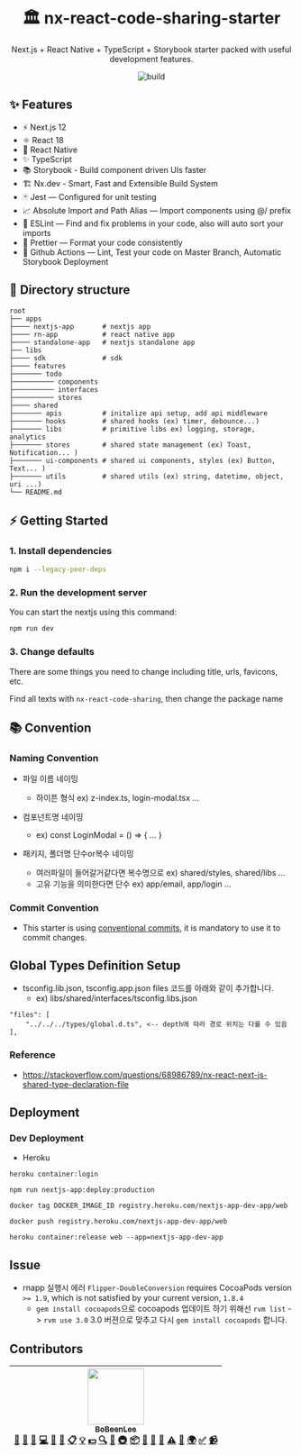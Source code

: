 <div align="center">
<h1>🏛 nx-react-code-sharing-starter</h1>

<p>Next.js + React Native + TypeScript + Storybook starter packed with useful development features.</p>

![build](https://github.com/BoBeenLee/nx-react-code-sharing/actions/workflows/ci-cd.yml/badge.svg)

</div>

## ✨ Features

- ⚡️ Next.js 12
- ⚛️ React 18
- 📱 React Native
- ✨ TypeScript
- 📚 Storybook - Build component driven UIs faster
- 🏗 Nx.dev - Smart, Fast and Extensible Build System
- 🃏 Jest — Configured for unit testing
- 📈 Absolute Import and Path Alias — Import components using @/ prefix
- 📏 ESLint — Find and fix problems in your code, also will auto sort your imports
- 💖 Prettier — Format your code consistently
- 👷 Github Actions — Lint, Test your code on Master Branch, Automatic Storybook Deployment

## 📂 Directory structure

    root
    ├── apps
    ├──── nextjs-app       # nextjs app
    ├──── rn-app           # react native app
    ├──── standalone-app   # nextjs standalone app
    ├── libs
    ├──── sdk              # sdk
    ├──── features
    ├─────── todo
    ├────────── components
    ├────────── interfaces
    ├────────── stores
    ├──── shared
    ├─────── apis          # initalize api setup, add api middleware
    ├─────── hooks         # shared hooks (ex) timer, debounce...)
    ├─────── libs          # primitive libs ex) logging, storage, analytics
    ├─────── stores        # shared state management (ex) Toast, Notification... )
    ├─────── ui-components # shared ui components, styles (ex) Button, Text... )
    ├─────── utils         # shared utils (ex) string, datetime, object, uri ...)
    └── README.md

## ⚡️ Getting Started

### 1. Install dependencies

```bash
npm i --legacy-peer-deps
```

### 2. Run the development server

You can start the nextjs using this command:

```bash
npm run dev
```

### 3. Change defaults

There are some things you need to change including title, urls, favicons, etc.

Find all texts with `nx-react-code-sharing`, then change the package name

## 📚 Convention

### Naming Convention

- 파일 이름 네이밍
  - 하이픈 형식 ex) z-index.ts, login-modal.tsx ...
- 컴포넌트명 네이밍
  - ex) const LoginModal = () => { ... }
- 패키지, 폴더명 단수or복수 네이밍

  - 여러파일이 들어갈거같다면 복수명으로
    ex) shared/styles, shared/libs ...
  - 고유 기능을 의미한다면 단수
    ex) app/email, app/login ...

### Commit Convention

- This starter is using [conventional commits](https://www.conventionalcommits.org/en/v1.0.0/), it is mandatory to use it to commit changes.

## Global Types Definition Setup

- tsconfig.lib.json, tsconfig.app.json files 코드를 아래와 같이 추가합니다.
  - ex) libs/shared/interfaces/tsconfig.libs.json

```
"files": [
    "../../../types/global.d.ts", <-- depth에 따라 경로 위치는 다를 수 있음
],
```

### Reference

- https://stackoverflow.com/questions/68986789/nx-react-next-js-shared-type-declaration-file

## Deployment

### Dev Deployment

- Heroku

```
heroku container:login

npm run nextjs-app:deploy:production

docker tag DOCKER_IMAGE_ID registry.heroku.com/nextjs-app-dev-app/web

docker push registry.heroku.com/nextjs-app-dev-app/web

heroku container:release web --app=nextjs-app-dev-app
```

## Issue

- rnapp 실행시 에러 `Flipper-DoubleConversion` requires CocoaPods version `>= 1.9`, which is not satisfied by your current version, `1.8.4`
  - `gem install cocoapods`으로 cocoapods 업데이트 하기 위해선 `rvm list` -> `rvm use 3.0` 3.0 버젼으로 맞추고 다시 `gem install cocoapods` 합니다.

## Contributors

<!-- ALL-CONTRIBUTORS-LIST:START - Do not remove or modify this section -->
<!-- prettier-ignore -->
| [<img src="https://avatars0.githubusercontent.com/u/1489321?v=4" width="100px;"/><br /><sub><b>BoBeenLee</b></sub>](https://bbl.netlify.com/)<br />[💬](#question-BoBinLee "Answering Questions") [📝](#blog-BoBinLee "Blogposts") [🐛](https://github.com/BoBinLee/asking-price/issues?q=author%3ABoBinLee "Bug reports") [💻](https://github.com/BoBinLee/asking-price/commits?author=BoBinLee "Code") [🎨](#design-BoBinLee "Design") [📖](https://github.com/BoBinLee/asking-price/commits?author=BoBinLee "Documentation") [📋](#eventOrganizing-BoBinLee "Event Organizing") [💡](#example-BoBinLee "Examples") [💵](#financial-BoBinLee "Financial") [🔍](#fundingFinding-BoBinLee "Funding Finding") [🤔](#ideas-BoBinLee "Ideas, Planning, & Feedback") [🚇](#infra-BoBinLee "Infrastructure (Hosting, Build-Tools, etc)") [📦](#platform-BoBinLee "Packaging/porting to new platform") [🔌](#plugin-BoBinLee "Plugin/utility libraries") [👀](#review-BoBinLee "Reviewed Pull Requests") [📢](#talk-BoBinLee "Talks") [⚠️](https://github.com/BoBinLee/asking-price/commits?author=BoBinLee "Tests") [🔧](#tool-BoBinLee "Tools") [🌍](#translation-BoBinLee "Translation") [✅](#tutorial-BoBinLee "Tutorials") [📹](#video-BoBinLee "Videos") |
| :---: |

<!-- ALL-CONTRIBUTORS-LIST:END -->
